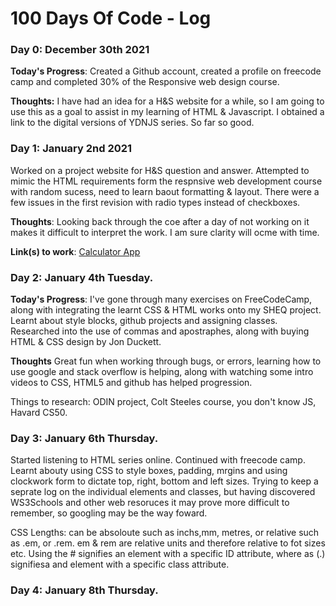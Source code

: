 # 100 Days Of Code - Log

### Day 0: December 30th 2021 


**Today's Progress**: Created a Github account, created a profile on freecode camp and completed 30% of the Responsive web design course. 

**Thoughts:** I have had an idea for a H&S website for a while, so I am going to use this as a goal to assist in my learning of HTML & Javascript. I obtained a link to the digital versions of YDNJS series. So far so good. 


### Day 1: January 2nd 2021

Worked on a project website for H&S question and answer. Attempted to mimic the HTML requirements form the respnsive web development course with random sucess, need to learn baout formatting & layout. There were a few issues in the first revision with radio types instead of checkboxes.  

**Thoughts**: Looking back through the coe after a day of not working on it makes it difficult to interpret the work. I am sure clarity will ocme with time. 

**Link(s) to work**: [Calculator App](http://www.example.com)


### Day 2: January 4th Tuesday.

**Today's Progress**: I've gone through many exercises on FreeCodeCamp, along with integrating the learnt CSS & HTML works onto my SHEQ project. Learnt about style blocks, github projects and assigning classes. Researched into the use of commas and apostraphes, along with buying HTML & CSS design by Jon Duckett. 

**Thoughts** Great fun when working through bugs, or errors, learning how to use google and stack overflow is helping, along with watching some intro videos to CSS, HTML5 and github has helped progression. 

Things to research: ODIN project, Colt Steeles course, you don't know JS, Havard CS50.

### Day 3: January 6th Thursday.
Started listening to HTML series online. Continued with freecode camp. Learnt abouty using CSS to style boxes, padding, mrgins and using clockwork form to dictate top, right, bottom and left sizes. Trying to keep a seprate log on the individual elements and classes, but having discovered WS3Schools and other web resoruces it may prove more difficult to remember, so googling may be the way foward. 

CSS Lengths: can be absoloute such as inchs,mm, metres, or relative such as .em, or .rem. em & rem are relative units and therefore relative to fot sizes etc. 
Using the # signifies an element with a specific ID attribute, where as (.) signifiesa and element with a specific class attribute. 

### Day 4: January 8th Thursday.
